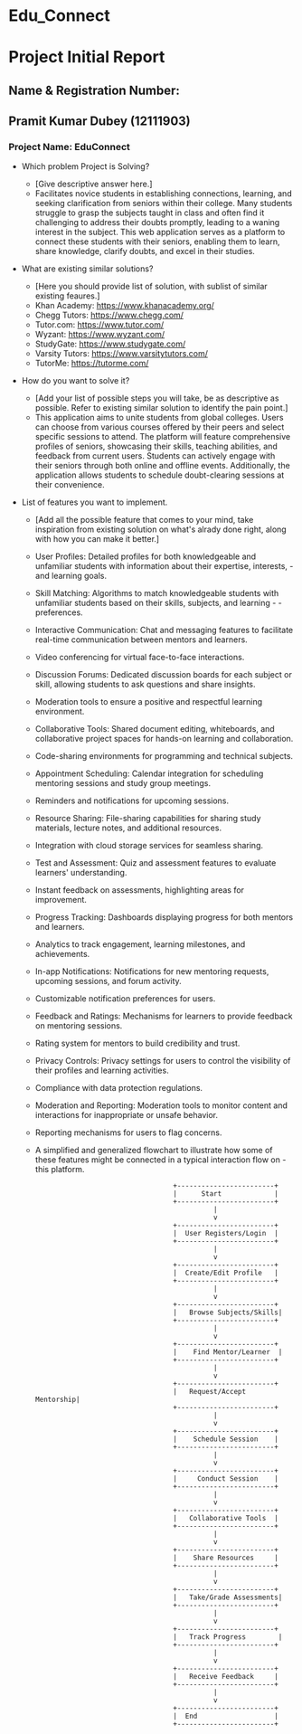 # Edu_Connect

# Project Initial Report

## Name & Registration Number:
## Pramit Kumar Dubey (12111903)

### Project Name: EduConnect

- Which problem Project is Solving?

  - [Give descriptive answer here.]
  - Facilitates novice students in establishing connections, learning, and seeking clarification from seniors within their college. Many students struggle to grasp the subjects taught in class and often find it challenging to address their doubts promptly, leading to a waning interest in the subject. This web application serves as a platform to connect these students with their seniors, enabling them to learn, share knowledge, clarify doubts, and excel in their studies.

- What are existing similar solutions?

  - [Here you should provide list of solution, with sublist of similar existing feaures.]
  - Khan Academy: https://www.khanacademy.org/
  - Chegg Tutors: https://www.chegg.com/
  - Tutor.com: https://www.tutor.com/
  - Wyzant: https://www.wyzant.com/
  - StudyGate: https://www.studygate.com/
  - Varsity Tutors: https://www.varsitytutors.com/
  - TutorMe: https://tutorme.com/

- How do you want to solve it?

  - [Add your list of possible steps you will take, be as descriptive as possible. Refer to existing similar solution to identify the pain point.]
  - This application aims to unite students from global colleges. Users can choose from various courses offered by their peers and select specific sessions to attend. The platform will feature comprehensive profiles of seniors, showcasing their skills, teaching abilities, and feedback from current users. Students can actively engage with their seniors through both online and offline events. Additionally, the application allows students to schedule doubt-clearing sessions at their convenience.

- List of features you want to implement.

  - [Add all the possible feature that comes to your mind, take inspiration from existing solution on what's alrady done right, along with how you can make it better.]

  - User Profiles: Detailed profiles for both knowledgeable and unfamiliar students with information about their expertise, interests, - and learning goals.

  - Skill Matching: Algorithms to match knowledgeable students with unfamiliar students based on their skills, subjects, and learning - - preferences. 

  - Interactive Communication: Chat and messaging features to facilitate real-time communication between mentors and learners.
  - Video conferencing for virtual face-to-face interactions. 

  - Discussion Forums: Dedicated discussion boards for each subject or skill, allowing students to ask questions and share insights.
  - Moderation tools to ensure a positive and respectful learning environment.

  - Collaborative Tools: Shared document editing, whiteboards, and collaborative project spaces for hands-on learning and collaboration.
  - Code-sharing environments for programming and technical subjects.

  - Appointment Scheduling: Calendar integration for scheduling mentoring sessions and study group meetings.
  - Reminders and notifications for upcoming sessions.

  - Resource Sharing: File-sharing capabilities for sharing study materials, lecture notes, and additional resources.
  - Integration with cloud storage services for seamless sharing.

  - Test and Assessment: Quiz and assessment features to evaluate learners' understanding.
  - Instant feedback on assessments, highlighting areas for improvement.

  - Progress Tracking: Dashboards displaying progress for both mentors and learners.
  - Analytics to track engagement, learning milestones, and achievements. 

  - In-app Notifications: Notifications for new mentoring requests, upcoming sessions, and forum activity.
  - Customizable notification preferences for users.

  - Feedback and Ratings: Mechanisms for learners to provide feedback on mentoring sessions.
  - Rating system for mentors to build credibility and trust.

  - Privacy Controls: Privacy settings for users to control the visibility of their profiles and learning activities.
  - Compliance with data protection regulations.

  - Moderation and Reporting: Moderation tools to monitor content and interactions for inappropriate or unsafe behavior.
  - Reporting mechanisms for users to flag concerns.

  - A simplified and generalized flowchart to illustrate how some of these features might be connected in a typical interaction flow on - this platform. 

                                          +------------------------+
                                          |      Start             |
                                          +------------------------+
                                                    |
                                                    v
                                          +------------------------+
                                          |  User Registers/Login  |
                                          +------------------------+
                                                    |
                                                    v
                                          +------------------------+
                                          |  Create/Edit Profile   |
                                          +------------------------+
                                                    |
                                                    v
                                          +------------------------+
                                          |   Browse Subjects/Skills|
                                          +------------------------+
                                                    |
                                                    v
                                          +------------------------+
                                          |    Find Mentor/Learner  |
                                          +------------------------+
                                                    |
                                                    v
                                          +------------------------+
                                          |   Request/Accept Mentorship|
                                          +------------------------+
                                                    |
                                                    v
                                          +------------------------+
                                          |    Schedule Session    |
                                          +------------------------+
                                                    |
                                                    v
                                          +------------------------+
                                          |     Conduct Session    |
                                          +------------------------+
                                                    |
                                                    v
                                          +------------------------+
                                          |   Collaborative Tools  |
                                          +------------------------+
                                                    |
                                                    v
                                          +------------------------+
                                          |    Share Resources     |
                                          +------------------------+
                                                    |
                                                    v
                                          +------------------------+
                                          |   Take/Grade Assessments|
                                          +------------------------+
                                                    |
                                                    v
                                          +------------------------+
                                          |   Track Progress        |
                                          +------------------------+
                                                    |
                                                    v
                                          +------------------------+
                                          |   Receive Feedback     |
                                          +------------------------+
                                                    |
                                                    v
                                          +------------------------+
                                          |  End                   |
                                          +------------------------+

  


